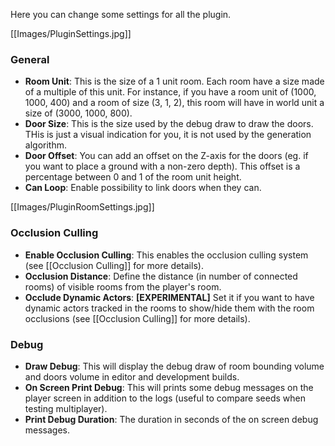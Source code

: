 Here you can change some settings for all the plugin.

[[Images/PluginSettings.jpg]]

### General
- **Room Unit**: This is the size of a 1 unit room. Each room have a size made of a multiple of this unit. For instance, if you have a room unit of (1000, 1000, 400) and a room of size (3, 1, 2), this room will have in world unit a size of (3000, 1000, 800).
- **Door Size**: This is the size used by the debug draw to draw the doors. THis is just a visual indication for you, it is not used by the generation algorithm.
- **Door Offset**: You can add an offset on the Z-axis for the doors (eg. if you want to place a ground with a non-zero depth). This offset is a percentage between 0 and 1 of the room unit height.
- **Can Loop**: Enable possibility to link doors when they can.

[[Images/PluginRoomSettings.jpg]]

### Occlusion Culling
- **Enable Occlusion Culling**: This enables the occlusion culling system (see [[Occlusion Culling]] for more details).
- **Occlusion Distance**: Define the distance (in number of connected rooms) of visible rooms from the player's room.
- **Occlude Dynamic Actors**: **[EXPERIMENTAL]** Set it if you want to have dynamic actors tracked in the rooms to show/hide them with the room occlusions (see [[Occlusion Culling]] for more details).

### Debug
- **Draw Debug**: This will display the debug draw of room bounding volume and doors volume in editor and development builds.
- **On Screen Print Debug**: This will prints some debug messages on the player screen in addition to the logs (useful to compare seeds when testing multiplayer).
- **Print Debug Duration**: The duration in seconds of the on screen debug messages.